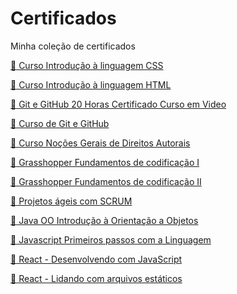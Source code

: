 # Certificados
Minha coleção de certificados

[:orange_book: Curso Introdução à linguagem CSS ](https://github.com/Lucas-Cezario/Certificados/blob/main/Certificado%20(CSS%20b%C3%A1sico).pdf)

[:orange_book: Curso Introdução à linguagem HTML]()

[:orange_book: Git e GitHub 20 Horas Certificado Curso em Video](https://github.com/PedroOrnelasPego/certificados/files/6641602/Pedro-Henrique-Ornelas-Pego-Git-e-GitHub-20-Horas-Certificado-Curso-em-Video.pdf)

[:orange_book: Curso de Git e GitHub](https://github.com/PedroOrnelasPego/certificados/files/6346496/Curso.Git.e.GitHub.pdf)

[:orange_book: Curso  Noções Gerais de Direitos Autorais](https://github.com/PedroOrnelasPego/certificados/files/6373647/Curso.-.Nocoes.Gerais.de.Direitos.Autorais.pdf)

[:orange_book: Grasshopper Fundamentos de codificação I](https://github.com/PedroOrnelasPego/certificados/files/6780470/Grasshopper.Fundamentos.de.codificacao.pdf)

[:orange_book: Grasshopper Fundamentos de codificação II](https://github.com/PedroOrnelasPego/certificados/files/6805597/GrasshopperFundamentosdeProgramacaoIICertificate.pdf)

[:orange_book: Projetos ágeis com SCRUM](https://github.com/PedroOrnelasPego/certificados/files/6818981/1BAF80B6.pdf)

[:orange_book: Java OO Introdução à Orientação a Objetos](https://github.com/PedroOrnelasPego/certificados/blob/main/certificados/Java%20OO%20Introdu%C3%A7%C3%A3o%20%C3%A0%20Orienta%C3%A7%C3%A3o%20a%20Objetos.pdf)

[:orange_book: Javascript Primeiros passos com a Linguagem](https://github.com/PedroOrnelasPego/certificados/blob/main/certificados/Javascript%20Primeiros%20passos%20com%20a%20Linguagem.pdf)

[:orange_book: React - Desenvolvendo com JavaScript](https://github.com/PedroOrnelasPego/certificados/blob/main/certificados/React%20-%20Desenvolvendo%20com%20JavaScript.pdf)

[:orange_book: React - Lidando com arquivos estáticos](https://github.com/PedroOrnelasPego/certificados/blob/main/certificados/React%20-%20Lidando%20com%20arquivos%20est%C3%A1ticos.pdf)
